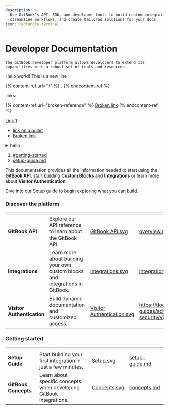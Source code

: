 ```yaml
---
description: >-
  Use GitBook’s API, SDK, and developer tools to build custom integrations,
  streamline workflows, and create tailored solutions for your docs.
icon: rectangle-terminal
---
```


# Developer Documentation

`The GitBook developer platform allows developers to extend its capabilities with a robust set of tools and resources.`





Hello world! This is a new line

{% content-ref url="./" %}
[.](./)
{% endcontent-ref %}

links:

{% content-ref url="broken-reference" %}
[Broken link](broken-reference)
{% endcontent-ref %}



[Link 1](https://linear.app/gitbook-x/issue/RND-5414/next-image-route-can-be-used-for-ssrf#comment-f5f92546)

* [link on a bullet](https://linear.app/gitbook-x/issue/RND-5414/next-image-route-can-be-used-for-ssrf#comment-f5f92546)
* [Broken link](broken-reference "mention")&#x20;

<details>

<summary>hello</summary>

1. [#getting-started](./#getting-started "mention")
2. [setup-guide.md](getting-started/setup-guide.md "mention")





* [link on a bullet](https://linear.app/gitbook-x/issue/RND-5414/next-image-route-can-be-used-for-ssrf#comment-f5f92546)

- [Broken link](broken-reference "mention")&#x20;

</details>



1. [#getting-started](./#getting-started "mention")
2. [setup-guide.md](getting-started/setup-guide.md "mention")



This documentation provides all the information needed to start using the **GitBook API**, start building **Custom Blocks** and **Integrations** or learn more about **Visitor Authentication**.

Dive into our [Setup guide](getting-started/setup-guide.md) to begin exploring what you can build.

### Discover the platform

<table data-view="cards"><thead><tr><th></th><th></th><th data-hidden data-card-cover data-type="files"></th><th data-hidden data-card-target data-type="content-ref"></th></tr></thead><tbody><tr><td><strong>GitBook API</strong></td><td>Explore our API reference to learn about the GitBook API.</td><td><a href=".gitbook/assets/GitBook API.svg">GitBook API.svg</a></td><td><a href="gitbook-api/overview.md">overview.md</a></td></tr><tr><td><strong>Integrations</strong></td><td>Learn more about building your own custom blocks and integrations in GitBook.</td><td><a href=".gitbook/assets/Integrations.svg">Integrations.svg</a></td><td><a href="integrations/integrations.md">integrations.md</a></td></tr><tr><td><strong>Visitor Authentication</strong></td><td>Build dynamic documentation and customized access.</td><td><a href=".gitbook/assets/Visitor Authentication.svg">Visitor Authentication.svg</a></td><td><a href="https://docs.gitbook.com/advanced-guides/advanced-sharing-and-security/visitor-authentication">https://docs.gitbook.com/advanced-guides/advanced-sharing-and-security/visitor-authentication</a></td></tr></tbody></table>

### Getting started

<table data-card-size="large" data-view="cards" data-full-width="false"><thead><tr><th></th><th></th><th data-hidden data-card-cover data-type="files"></th><th data-hidden data-card-target data-type="content-ref"></th></tr></thead><tbody><tr><td><strong>Setup Guide</strong></td><td>Start building your first integration in just a few minutes.</td><td><a href=".gitbook/assets/Setup.svg">Setup.svg</a></td><td><a href="getting-started/setup-guide.md">setup-guide.md</a></td></tr><tr><td><strong>GitBook Concepts</strong></td><td>Learn about specific concepts when developing GitBook integrations.</td><td><a href=".gitbook/assets/Concepts.svg">Concepts.svg</a></td><td><a href="getting-started/concepts.md">concepts.md</a></td></tr></tbody></table>
